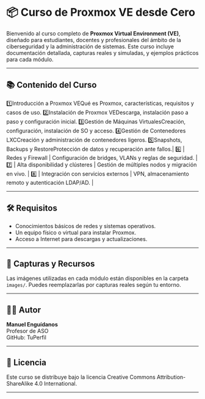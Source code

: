# 📦 Curso de Proxmox VE desde Cero

Bienvenido al curso completo de **Proxmox Virtual Environment (VE)**, diseñado para estudiantes, docentes y profesionales del ámbito de la ciberseguridad y la administración de sistemas. Este curso incluye documentación detallada, capturas reales y simuladas, y ejemplos prácticos para cada módulo.

---

## 📚 Contenido del Curso

1️⃣Introducción a Proxmox VEQué es Proxmox, características, requisitos y casos de uso.
2️⃣Instalación de Proxmox VEDescarga, instalación paso a paso y configuración inicial.
3️⃣Gestión de Máquinas VirtualesCreación, configuración, instalación de SO y acceso.
4️⃣Gestión de Contenedores LXCCreación y administración de contenedores ligeros.
5️⃣Snapshots, Backups y RestoreProtección de datos y recuperación ante fallos.| 
6️⃣ | Redes y Firewall | Configuración de bridges, VLANs y reglas de seguridad. |
7️⃣ | Alta disponibilidad y clústeres | Gestión de múltiples nodos y migración en vivo. |
8️⃣ | Integración con servicios externos | VPN, almacenamiento remoto y autenticación LDAP/AD. |

---

## 🛠️ Requisitos

- Conocimientos básicos de redes y sistemas operativos.
- Un equipo físico o virtual para instalar Proxmox.
- Acceso a Internet para descargas y actualizaciones.

---

## 📸 Capturas y Recursos

Las imágenes utilizadas en cada módulo están disponibles en la carpeta `images/`. Puedes reemplazarlas por capturas reales según tu entorno.

---

## 🧑‍🏫 Autor

**Manuel Enguídanos**  
Profesor de ASO  
GitHub: TuPerfil

---

## 📄 Licencia

Este curso se distribuye bajo la licencia Creative Commons Attribution-ShareAlike 4.0 International.

---

